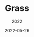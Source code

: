 ---
title: Grass
date: 2022-05-26
subtitle: 2022
link: https://example.com/
image: ./grass.jpg
description: |
   Next-Gen Grass. 
---